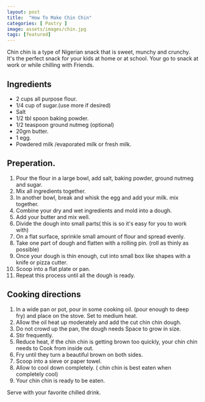 ```yaml
---
layout: post
title:  "How To Make Chin Chin"
categories: [ Pastry ]
image: assets/images/chin.jpg
tags: [featured]
---
```


Chin chin is a type of Nigerian snack that is sweet, munchy and crunchy. It's the perfect snack for your kids at home or at school. Your go to snack at work or while chilling with Friends. 

## Ingredients 

- 2 cups all purpose flour. 
- 1/4 cup of sugar.(use more if desired) 
- Salt
- 1/2 tbl spoon baking powder. 
- 1/2 teaspoon ground nutmeg (optional) 
- 20gm butter. 
- 1 egg. 
- Powdered milk /evaporated milk or fresh milk. 

## Preperation. 
1. Pour the flour in a large bowl, add salt, baking powder, ground nutmeg and sugar. 
2. Mix all ingredients together. 
3. In another bowl, break and whisk the egg and add your milk. mix together. 
4. Combine your dry and wet ingredients and mold into a dough. 
5. Add your butter and mix well. 
6. Divide the dough into small parts( this is so it's easy for you to work with) 
7. On a flat surface, sprinkle small amount of flour and spread evenly. 
8. Take one part of dough and flatten with a rolling pin. (roll as thinly as possible) 
9. Once your dough is thin enough, cut into small box like shapes with a knife or pizza cutter. 
10. Scoop into a flat plate or pan. 
11. Repeat this process until all the dough is ready. 
 
## Cooking directions 
1. In a wide pan or pot, pour in some cooking oil. (pour enough to deep fry)  and place on the stove. Set to medium heat. 
2. Allow the oil heat up moderately and add the cut chin chin dough.
3. Do not crowd up the pan, the dough needs Space to grow in size. 
4. Stir frequently. 
5. Reduce heat, if the chin chin is getting brown too quickly, your chin chin needs to Cook from inside out. 
6. Fry until they turn a beautiful brown on both sides. 
7. Scoop into a sieve or paper towel. 
8. Allow to cool down completely. ( chin chin is best eaten when completely cool) 
9. Your chin chin is ready to be eaten.
    
Serve with your favorite chilled drink. 

